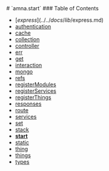 <span class="title">
# `amna.start`
</span>

<span class="toc">
### Table of Contents

- [$express](../../docs/lib/$express.md)
- [authentication](../../docs/lib/authentication.md)
- [cache](../../docs/lib/cache.md)
- [collection](../../docs/lib/collection.md)
- [controller](../../docs/lib/controller.md)
- [err](../../docs/lib/err.md)
- [get](../../docs/lib/get.md)
- [interaction](../../docs/lib/interaction.md)
- [mongo](../../docs/lib/mongo.md)
- [refs](../../docs/lib/refs.md)
- [registerModules](../../docs/lib/registerModules.md)
- [registerServices](../../docs/lib/registerServices.md)
- [registerThings](../../docs/lib/registerThings.md)
- [responses](../../docs/lib/responses.md)
- [route](../../docs/lib/route.md)
- [services](../../docs/lib/services.md)
- [set](../../docs/lib/set.md)
- [stack](../../docs/lib/stack.md)
- **[start](../../docs/lib/start.md)**
- [static](../../docs/lib/static.md)
- [thing](../../docs/lib/thing.md)
- [things](../../docs/lib/things.md)
- [types](../../docs/lib/types.md)
</span>